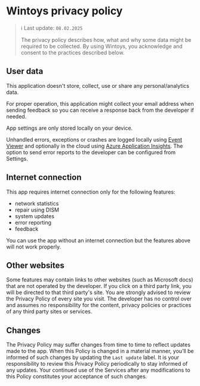 # Wintoys privacy policy

> ℹ️ Last update: `08.02.2025`
> 
> The privacy policy describes how, what and why some data might be required to be collected. By using Wintoys, you acknowledge and consent to the practices described below.

## User data

This application doesn't store, collect, use or share any personal/analytics data.

For proper operation, this application might collect your email address when sending feedback so you can receive a response back from the developer if needed.

App settings are only stored locally on your device.

Unhandled errors, exceptions or crashes are logged locally using [Event Viewer](https://learn.microsoft.com/en-us/shows/inside/event-viewer) and optionally in the cloud using [Azure Application Insights](https://learn.microsoft.com/en-us/azure/azure-monitor/app/app-insights-overview#application-insights-experiences). The option to send error reports to the developer can be configured from Settings.

## Internet connection

This app requires internet connection only for the following features:
- network statistics
- repair using DISM
- system updates
- error reporting
- feedback

You can use the app without an internet connection but the features above will not work properly.

## Other websites

Some features may contain links to other websites (such as Microsoft docs) that are not operated by the developer. If you click on a third party link, you will be directed to that third party's site. You are strongly advised to review the Privacy Policy of every site you visit.
The developer has no control over and assumes no responsibility for the content, privacy policies or practices of any third party sites or services.

## Changes

The Privacy Policy may suffer changes from time to time to reflect updates made to the app. When this Policy is changed in a material manner, you’ll be informed of such changes by updating the `Last update` label. It is your responsibility to review this Privacy Policy periodically to stay informed of any updates. Your continued use of the Services after any modifications to this Policy constitutes your acceptance of such changes.
